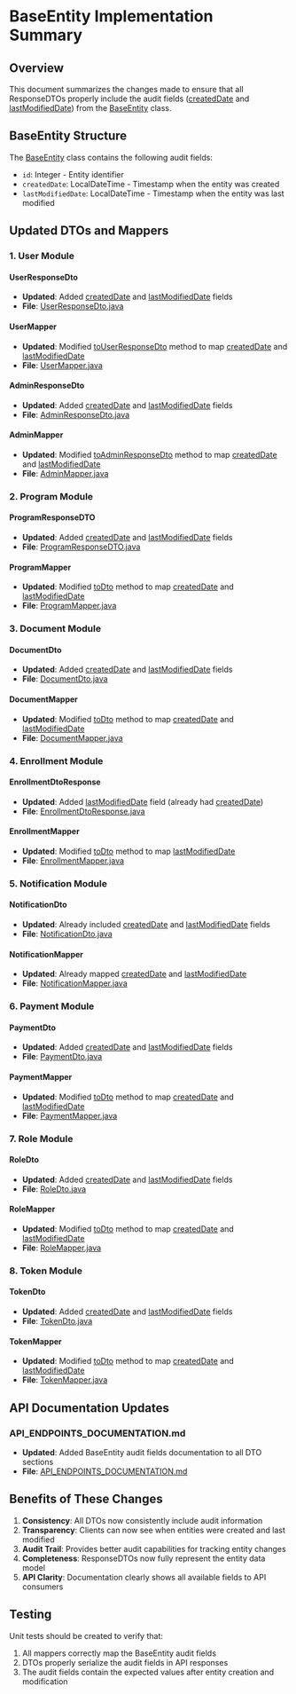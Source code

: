 # BaseEntity Implementation Summary

## Overview
This document summarizes the changes made to ensure that all ResponseDTOs properly include the audit fields ([createdDate](file:///c:\Users\etoun\Documents\pk48\inscription\soumettre\backend\src\main\java\com\team48\inscriptionscolaire\common\BaseEntity.java#L25-L27) and [lastModifiedDate](file:///c:\Users\etoun\Documents\pk48\inscription\soumettre\backend\src\main\java\com\team48\inscriptionscolaire\common\BaseEntity.java#L29-L31)) from the [BaseEntity](file:///c:\Users\etoun\Documents\pk48\inscription\soumettre\backend\src\main\java\com\team48\inscriptionscolaire\common\BaseEntity.java#L22-L43) class.

## BaseEntity Structure
The [BaseEntity](file:///c:\Users\etoun\Documents\pk48\inscription\soumettre\backend\src\main\java\com\team48\inscriptionscolaire\common\BaseEntity.java#L22-L43) class contains the following audit fields:
- `id`: Integer - Entity identifier
- `createdDate`: LocalDateTime - Timestamp when the entity was created
- `lastModifiedDate`: LocalDateTime - Timestamp when the entity was last modified

## Updated DTOs and Mappers

### 1. User Module

#### UserResponseDto
- **Updated**: Added [createdDate](file:///c:\Users\etoun\Documents\pk48\inscription\soumettre\backend\src\main\java\com\team48\inscriptionscolaire\common\BaseEntity.java#L25-L27) and [lastModifiedDate](file:///c:\Users\etoun\Documents\pk48\inscription\soumettre\backend\src\main\java\com\team48\inscriptionscolaire\common\BaseEntity.java#L29-L31) fields
- **File**: [UserResponseDto.java](file:///c:\Users\etoun\Documents\pk48\inscription\soumettre\backend\src\main\java\com\team48\inscriptionscolaire\user\UserResponseDto.java)

#### UserMapper
- **Updated**: Modified [toUserResponseDto](file:///c:\Users\etoun\Documents\pk48\inscription\soumettre\backend\src\main\java\com\team48\inscriptionscolaire\user\UserMapper.java#L13-L45) method to map [createdDate](file:///c:\Users\etoun\Documents\pk48\inscription\soumettre\backend\src\main\java\com\team48\inscriptionscolaire\common\BaseEntity.java#L25-L27) and [lastModifiedDate](file:///c:\Users\etoun\Documents\pk48\inscription\soumettre\backend\src\main\java\com\team48\inscriptionscolaire\common\BaseEntity.java#L29-L31)
- **File**: [UserMapper.java](file:///c:\Users\etoun\Documents\pk48\inscription\soumettre\backend\src\main\java\com\team48\inscriptionscolaire\user\UserMapper.java)

#### AdminResponseDto
- **Updated**: Added [createdDate](file:///c:\Users\etoun\Documents\pk48\inscription\soumettre\backend\src\main\java\com\team48\inscriptionscolaire\common\BaseEntity.java#L25-L27) and [lastModifiedDate](file:///c:\Users\etoun\Documents\pk48\inscription\soumettre\backend\src\main\java\com\team48\inscriptionscolaire\common\BaseEntity.java#L29-L31) fields
- **File**: [AdminResponseDto.java](file:///c:\Users\etoun\Documents\pk48\inscription\soumettre\backend\src\main\java\com\team48\inscriptionscolaire\admin\AdminResponseDto.java)

#### AdminMapper
- **Updated**: Modified [toAdminResponseDto](file:///c:\Users\etoun\Documents\pk48\inscription\soumettre\backend\src\main\java\com\team48\inscriptionscolaire\admin\AdminMapper.java#L17-L32) method to map [createdDate](file:///c:\Users\etoun\Documents\pk48\inscription\soumettre\backend\src\main\java\com\team48\inscriptionscolaire\common\BaseEntity.java#L25-L27) and [lastModifiedDate](file:///c:\Users\etoun\Documents\pk48\inscription\soumettre\backend\src\main\java\com\team48\inscriptionscolaire\common\BaseEntity.java#L29-L31)
- **File**: [AdminMapper.java](file:///c:\Users\etoun\Documents\pk48\inscription\soumettre\backend\src\main\java\com\team48\inscriptionscolaire\admin\AdminMapper.java)

### 2. Program Module

#### ProgramResponseDTO
- **Updated**: Added [createdDate](file:///c:\Users\etoun\Documents\pk48\inscription\soumettre\backend\src\main\java\com\team48\inscriptionscolaire\common\BaseEntity.java#L25-L27) and [lastModifiedDate](file:///c:\Users\etoun\Documents\pk48\inscription\soumettre\backend\src\main\java\com\team48\inscriptionscolaire\common\BaseEntity.java#L29-L31) fields
- **File**: [ProgramResponseDTO.java](file:///c:\Users\etoun\Documents\pk48\inscription\soumettre\backend\src\main\java\com\team48\inscriptionscolaire\program\ProgramResponseDTO.java)

#### ProgramMapper
- **Updated**: Modified [toDto](file:///c:\Users\etoun\Documents\pk48\inscription\soumettre\backend\src\main\java\com\team48\inscriptionscolaire\program\ProgramMapper.java#L34-L69) method to map [createdDate](file:///c:\Users\etoun\Documents\pk48\inscription\soumettre\backend\src\main\java\com\team48\inscriptionscolaire\common\BaseEntity.java#L25-L27) and [lastModifiedDate](file:///c:\Users\etoun\Documents\pk48\inscription\soumettre\backend\src\main\java\com\team48\inscriptionscolaire\common\BaseEntity.java#L29-L31)
- **File**: [ProgramMapper.java](file:///c:\Users\etoun\Documents\pk48\inscription\soumettre\backend\src\main\java\com\team48\inscriptionscolaire\program\ProgramMapper.java)

### 3. Document Module

#### DocumentDto
- **Updated**: Added [createdDate](file:///c:\Users\etoun\Documents\pk48\inscription\soumettre\backend\src\main\java\com\team48\inscriptionscolaire\common\BaseEntity.java#L25-L27) and [lastModifiedDate](file:///c:\Users\etoun\Documents\pk48\inscription\soumettre\backend\src\main\java\com\team48\inscriptionscolaire\common\BaseEntity.java#L29-L31) fields
- **File**: [DocumentDto.java](file:///c:\Users\etoun\Documents\pk48\inscription\soumettre\backend\src\main\java\com\team48\inscriptionscolaire\document\DocumentDto.java)

#### DocumentMapper
- **Updated**: Modified [toDto](file:///c:\Users\etoun\Documents\pk48\inscription\soumettre\backend\src\main\java\com\team48\inscriptionscolaire\document\DocumentMapper.java#L25-L34) method to map [createdDate](file:///c:\Users\etoun\Documents\pk48\inscription\soumettre\backend\src\main\java\com\team48\inscriptionscolaire\common\BaseEntity.java#L25-L27) and [lastModifiedDate](file:///c:\Users\etoun\Documents\pk48\inscription\soumettre\backend\src\main\java\com\team48\inscriptionscolaire\common\BaseEntity.java#L29-L31)
- **File**: [DocumentMapper.java](file:///c:\Users\etoun\Documents\pk48\inscription\soumettre\backend\src\main\java\com\team48\inscriptionscolaire\document\DocumentMapper.java)

### 4. Enrollment Module

#### EnrollmentDtoResponse
- **Updated**: Added [lastModifiedDate](file:///c:\Users\etoun\Documents\pk48\inscription\soumettre\backend\src\main\java\com\team48\inscriptionscolaire\common\BaseEntity.java#L29-L31) field (already had [createdDate](file:///c:\Users\etoun\Documents\pk48\inscription\soumettre\backend\src\main\java\com\team48\inscriptionscolaire\common\BaseEntity.java#L25-L27))
- **File**: [EnrollmentDtoResponse.java](file:///c:\Users\etoun\Documents\pk48\inscription\soumettre\backend\src\main\java\com\team48\inscriptionscolaire\enrollment\EnrollmentDtoResponse.java)

#### EnrollmentMapper
- **Updated**: Modified [toDto](file:///c:\Users\etoun\Documents\pk48\inscription\soumettre\backend\src\main\java\com\team48\inscriptionscolaire\enrollment\EnrollmentMapper.java#L81-L165) method to map [lastModifiedDate](file:///c:\Users\etoun\Documents\pk48\inscription\soumettre\backend\src\main\java\com\team48\inscriptionscolaire\common\BaseEntity.java#L29-L31)
- **File**: [EnrollmentMapper.java](file:///c:\Users\etoun\Documents\pk48\inscription\soumettre\backend\src\main\java\com\team48\inscriptionscolaire\enrollment\EnrollmentMapper.java)

### 5. Notification Module

#### NotificationDto
- **Updated**: Already included [createdDate](file:///c:\Users\etoun\Documents\pk48\inscription\soumettre\backend\src\main\java\com\team48\inscriptionscolaire\common\BaseEntity.java#L25-L27) and [lastModifiedDate](file:///c:\Users\etoun\Documents\pk48\inscription\soumettre\backend\src\main\java\com\team48\inscriptionscolaire\common\BaseEntity.java#L29-L31) fields
- **File**: [NotificationDto.java](file:///c:\Users\etoun\Documents\pk48\inscription\soumettre\backend\src\main\java\com\team48\inscriptionscolaire\notification\NotificationDto.java)

#### NotificationMapper
- **Updated**: Already mapped [createdDate](file:///c:\Users\etoun\Documents\pk48\inscription\soumettre\backend\src\main\java\com\team48\inscriptionscolaire\common\BaseEntity.java#L25-L27) and [lastModifiedDate](file:///c:\Users\etoun\Documents\pk48\inscription\soumettre\backend\src\main\java\com\team48\inscriptionscolaire\common\BaseEntity.java#L29-L31)
- **File**: [NotificationMapper.java](file:///c:\Users\etoun\Documents\pk48\inscription\soumettre\backend\src\main\java\com\team48\inscriptionscolaire\notification\NotificationMapper.java)

### 6. Payment Module

#### PaymentDto
- **Updated**: Added [createdDate](file:///c:\Users\etoun\Documents\pk48\inscription\soumettre\backend\src\main\java\com\team48\inscriptionscolaire\common\BaseEntity.java#L25-L27) and [lastModifiedDate](file:///c:\Users\etoun\Documents\pk48\inscription\soumettre\backend\src\main\java\com\team48\inscriptionscolaire\common\BaseEntity.java#L29-L31) fields
- **File**: [PaymentDto.java](file:///c:\Users\etoun\Documents\pk48\inscription\soumettre\backend\src\main\java\com\team48\inscriptionscolaire\payment\PaymentDto.java)

#### PaymentMapper
- **Updated**: Modified [toDto](file:///c:\Users\etoun\Documents\pk48\inscription\soumettre\backend\src\main\java\com\team48\inscriptionscolaire\payment\PaymentMapper.java#L26-L40) method to map [createdDate](file:///c:\Users\etoun\Documents\pk48\inscription\soumettre\backend\src\main\java\com\team48\inscriptionscolaire\common\BaseEntity.java#L25-L27) and [lastModifiedDate](file:///c:\Users\etoun\Documents\pk48\inscription\soumettre\backend\src\main\java\com\team48\inscriptionscolaire\common\BaseEntity.java#L29-L31)
- **File**: [PaymentMapper.java](file:///c:\Users\etoun\Documents\pk48\inscription\soumettre\backend\src\main\java\com\team48\inscriptionscolaire\payment\PaymentMapper.java)

### 7. Role Module

#### RoleDto
- **Updated**: Added [createdDate](file:///c:\Users\etoun\Documents\pk48\inscription\soumettre\backend\src\main\java\com\team48\inscriptionscolaire\common\BaseEntity.java#L25-L27) and [lastModifiedDate](file:///c:\Users\etoun\Documents\pk48\inscription\soumettre\backend\src\main\java\com\team48\inscriptionscolaire\common\BaseEntity.java#L29-L31) fields
- **File**: [RoleDto.java](file:///c:\Users\etoun\Documents\pk48\inscription\soumettre\backend\src\main\java\com\team48\inscriptionscolaire\role\RoleDto.java)

#### RoleMapper
- **Updated**: Modified [toDto](file:///c:\Users\etoun\Documents\pk48\inscription\soumettre\backend\src\main\java\com\team48\inscriptionscolaire\role\RoleMapper.java#L24-L38) method to map [createdDate](file:///c:\Users\etoun\Documents\pk48\inscription\soumettre\backend\src\main\java\com\team48\inscriptionscolaire\common\BaseEntity.java#L25-L27) and [lastModifiedDate](file:///c:\Users\etoun\Documents\pk48\inscription\soumettre\backend\src\main\java\com\team48\inscriptionscolaire\common\BaseEntity.java#L29-L31)
- **File**: [RoleMapper.java](file:///c:\Users\etoun\Documents\pk48\inscription\soumettre\backend\src\main\java\com\team48\inscriptionscolaire\role\RoleMapper.java)

### 8. Token Module

#### TokenDto
- **Updated**: Added [createdDate](file:///c:\Users\etoun\Documents\pk48\inscription\soumettre\backend\src\main\java\com\team48\inscriptionscolaire\common\BaseEntity.java#L25-L27) and [lastModifiedDate](file:///c:\Users\etoun\Documents\pk48\inscription\soumettre\backend\src\main\java\com\team48\inscriptionscolaire\common\BaseEntity.java#L29-L31) fields
- **File**: [TokenDto.java](file:///c:\Users\etoun\Documents\pk48\inscription\soumettre\backend\src\main\java\com\team48\inscriptionscolaire\user\TokenDto.java)

#### TokenMapper
- **Updated**: Modified [toDto](file:///c:\Users\etoun\Documents\pk48\inscription\soumettre\backend\src\main\java\com\team48\inscriptionscolaire\user\TokenMapper.java#L29-L42) method to map [createdDate](file:///c:\Users\etoun\Documents\pk48\inscription\soumettre\backend\src\main\java\com\team48\inscriptionscolaire\common\BaseEntity.java#L25-L27) and [lastModifiedDate](file:///c:\Users\etoun\Documents\pk48\inscription\soumettre\backend\src\main\java\com\team48\inscriptionscolaire\common\BaseEntity.java#L29-L31)
- **File**: [TokenMapper.java](file:///c:\Users\etoun\Documents\pk48\inscription\soumettre\backend\src\main\java\com\team48\inscriptionscolaire\user\TokenMapper.java)

## API Documentation Updates

### API_ENDPOINTS_DOCUMENTATION.md
- **Updated**: Added BaseEntity audit fields documentation to all DTO sections
- **File**: [API_ENDPOINTS_DOCUMENTATION.md](file:///c:\Users\etoun\Documents\pk48\inscription\soumettre\backend\src\main\resources\API_ENDPOINTS_DOCUMENTATION.md)

## Benefits of These Changes

1. **Consistency**: All DTOs now consistently include audit information
2. **Transparency**: Clients can now see when entities were created and last modified
3. **Audit Trail**: Provides better audit capabilities for tracking entity changes
4. **Completeness**: ResponseDTOs now fully represent the entity data model
5. **API Clarity**: Documentation clearly shows all available fields to API consumers

## Testing

Unit tests should be created to verify that:
1. All mappers correctly map the BaseEntity audit fields
2. DTOs properly serialize the audit fields in API responses
3. The audit fields contain the expected values after entity creation and modification